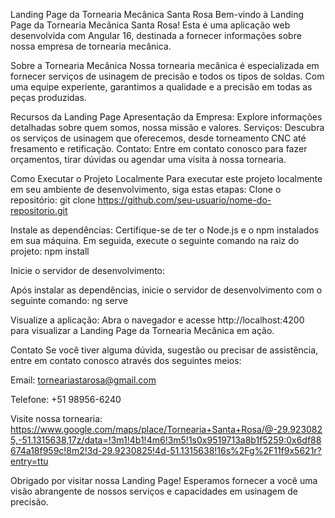 Landing Page da Tornearia Mecânica Santa Rosa
Bem-vindo à Landing Page da Tornearia Mecânica Santa Rosa! Esta é uma aplicação web desenvolvida com Angular 16, destinada a fornecer informações sobre nossa empresa de tornearia mecânica.

Sobre a Tornearia Mecânica
Nossa tornearia mecânica é especializada em fornecer serviços de usinagem de precisão e todos os tipos de soldas. Com uma equipe experiente, garantimos a qualidade e a precisão em todas as peças produzidas.

Recursos da Landing Page
Apresentação da Empresa: Explore informações detalhadas sobre quem somos, nossa missão e valores.
Serviços: Descubra os serviços de usinagem que oferecemos, desde torneamento CNC até fresamento e retificação.
Contato: Entre em contato conosco para fazer orçamentos, tirar dúvidas ou agendar uma visita à nossa tornearia.

Como Executar o Projeto Localmente
Para executar este projeto localmente em seu ambiente de desenvolvimento, siga estas etapas:
Clone o repositório:
git clone https://github.com/seu-usuario/nome-do-repositorio.git

Instale as dependências:
Certifique-se de ter o Node.js e o npm instalados em sua máquina. Em seguida, execute o seguinte comando na raiz do projeto:
npm install

Inicie o servidor de desenvolvimento:

Após instalar as dependências, inicie o servidor de desenvolvimento com o seguinte comando:
ng serve

Visualize a aplicação:
Abra o navegador e acesse http://localhost:4200 para visualizar a Landing Page da Tornearia Mecânica em ação.

Contato
Se você tiver alguma dúvida, sugestão ou precisar de assistência, entre em contato conosco através dos seguintes meios:

Email: torneariastarosa@gmail.com

Telefone: +51 98956-6240

Visite nossa tornearia: 
https://www.google.com/maps/place/Tornearia+Santa+Rosa/@-29.9230825,-51.1315638,17z/data=!3m1!4b1!4m6!3m5!1s0x9519713a8b1f5259:0x6df88674a18f959c!8m2!3d-29.9230825!4d-51.1315638!16s%2Fg%2F11f9x5621r?entry=ttu

Obrigado por visitar nossa Landing Page! Esperamos fornecer a você uma visão abrangente de nossos serviços e capacidades em usinagem de precisão.
